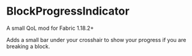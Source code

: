 # BlockProgressIndicator
A small QoL mod for Fabric 1.18.2+

Adds a small bar under your crosshair to show your progress if you are breaking a block.
